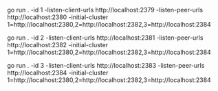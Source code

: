 


go run . -id 1 -listen-client-urls http://localhost:2379  -listen-peer-urls http://localhost:2380  -initial-cluster 1=http://localhost:2380,2=http://localhost:2382,3=http://localhost:2384 


go run .  -id 2 -listen-client-urls http://localhost:2381  -listen-peer-urls http://localhost:2382  -initial-cluster 1=http://localhost:2380,2=http://localhost:2382,3=http://localhost:2384 

go run . -id 3 -listen-client-urls http://localhost:2383   -listen-peer-urls http://localhost:2384  -initial-cluster 1=http://localhost:2380,2=http://localhost:2382,3=http://localhost:2384 

